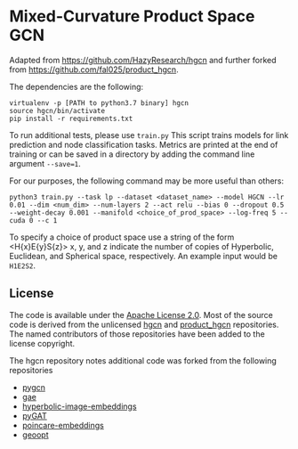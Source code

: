 Mixed-Curvature Product Space GCN
==================================================

Adapted from https://github.com/HazyResearch/hgcn 
and further forked from https://github.com/fal025/product_hgcn.

The dependencies are the following:

```
virtualenv -p [PATH to python3.7 binary] hgcn
source hgcn/bin/activate
pip install -r requirements.txt
```

To run additional tests, please use `train.py`
This script trains models for link prediction and node classification tasks. Metrics are printed at the end of training or can be saved in a directory by adding the command line argument `--save=1`.

For our purposes, the following command may be more useful than others:

```
python3 train.py --task lp --dataset <dataset_name> --model HGCN --lr 0.01 --dim <num_dim> --num-layers 2 --act relu --bias 0 --dropout 0.5 --weight-decay 0.001 --manifold <choice_of_prod_space> --log-freq 5 --cuda 0 --c 1
```

To specify a choice of product space use a string of the form <H{x}E{y}S{z}> x, y, and z indicate the number of copies of Hyperbolic, Euclidean, and Spherical space, respectively. An example input would be `H1E2S2`.

## License
The code is available under the [Apache License 2.0](LICENSE).
Most of the source code is derived from the unlicensed [hgcn](https://github.com/HazyResearch/hgcn) and [product_hgcn](https://github.com/fal025/product_hgcn) repositories.
The named contributors of those repositories have been added to the license copyright.

The hgcn repository notes additional code was forked from the following repositories

 * [pygcn](https://github.com/tkipf/pygcn)
 * [gae](https://github.com/tkipf/gae)
 * [hyperbolic-image-embeddings](https://github.com/KhrulkovV/hyperbolic-image-embeddings)
 * [pyGAT](https://github.com/Diego999/pyGAT)
 * [poincare-embeddings](https://github.com/facebookresearch/poincare-embeddings)
 * [geoopt](https://github.com/geoopt/geoopt)
